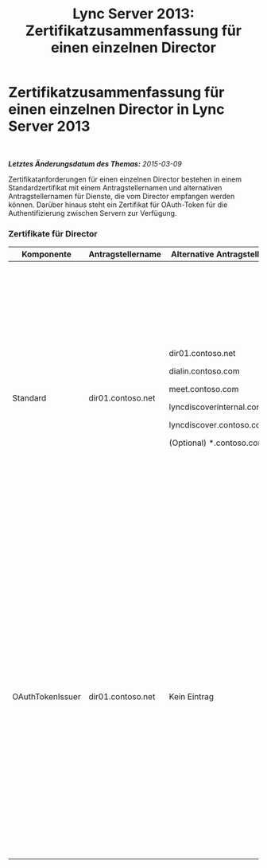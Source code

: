 ﻿---
title: 'Lync Server 2013: Zertifikatzusammenfassung für einen einzelnen Director'
TOCTitle: Zertifikatzusammenfassung für einen einzelnen Director
ms:assetid: 1b769a76-cbf3-46e9-a955-f6cde5faff93
ms:mtpsurl: https://technet.microsoft.com/de-de/library/JJ204720(v=OCS.15)
ms:contentKeyID: 49293336
ms.date: 05/19/2016
mtps_version: v=OCS.15
ms.translationtype: HT
---

# Zertifikatzusammenfassung für einen einzelnen Director in Lync Server 2013

 

_**Letztes Änderungsdatum des Themas:** 2015-03-09_

Zertifikatanforderungen für einen einzelnen Director bestehen in einem Standardzertifikat mit einem Antragstellernamen und alternativen Antragstellernamen für Dienste, die vom Director empfangen werden können. Darüber hinaus steht ein Zertifikat für OAuth-Token für die Authentifizierung zwischen Servern zur Verfügung.

### Zertifikate für Director

<table>
<colgroup>
<col style="width: 25%" />
<col style="width: 25%" />
<col style="width: 25%" />
<col style="width: 25%" />
</colgroup>
<thead>
<tr class="header">
<th>Komponente</th>
<th>Antragstellername</th>
<th>Alternative Antragstellernamen</th>
<th>Kommentare</th>
</tr>
</thead>
<tbody>
<tr class="odd">
<td><p>Standard</p></td>
<td><p>dir01.contoso.net</p></td>
<td><p>dir01.contoso.net</p>
<p>dialin.contoso.com</p>
<p>meet.contoso.com</p>
<p>lyncdiscoverinternal.contoso.com</p>
<p>lyncdiscover.contoso.com</p>
<p>(Optional) *.contoso.com</p></td>
<td><p>Director-Zertifikate können entweder von einer intern verwalteten Zertifizierungsstelle oder einer öffentlichen Zertifizierungsstelle angefordert werden.</p>
<p>Der Director antwortet auf Anforderungen vom Reverseproxy im Umkreisnetzwerk oder vom Edgeserver. Interne Clients nutzen den Director nicht.</p>
<p>Oder ein Platzhaltereintrag für die einfachen URLs</p></td>
</tr>
<tr class="even">
<td><p>OAuthTokenIssuer</p></td>
<td><p>dir01.contoso.net</p></td>
<td><p>Kein Eintrag</p></td>
<td><div class="alert">

> [!IMPORTANT]
> Beachten Sie, dass die minimale Schlüssellänge 1024 Bit beträgt. Dennoch ist es möglich, dass Sie eine Warnmeldung erhalten, die besagt, dass die empfohlene Mindestlänge 2048 Bit beträgt.


</div>
<p>Das OAuthTokenIssuer-Zertifikat dient ausschließlich zum Authentifizieren von Servern in einer großen Umgebung und kann von einer internen oder öffentlichen Zertifizierungsstelle angefordert werden. Das Zertifikat ist erforderlich.</p>
<p></p></td>
</tr>
</tbody>
</table>

